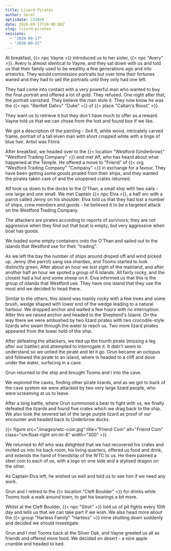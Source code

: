 ```yaml
---
title: Lizard Pirates
author: Seral
aptisdate: 233849
date: 2020-09-17T19:00:00Z
slug: lizard-pirates
sessions:
  - "2020-09-17"
  - "2020-09-22"
---
```


At breakfast, {{< npc Vayne >}} introduced us to her sister, {{< npc "Avery" >}}. Avery is almost identical to Vayne, and they sat down with us and told us that their family used to be wealthy a few generations ago and into artworks. They would commission portraits but over time their fortunes waned and they had to sell the portraits until they only had one left.<!--more-->

They had come into contact with a very powerful man who wanted to buy the final portrait and offered a lot of gold. They refused. One night after that, the portrait vanished.  They believe the man stole it.  They now know he was the {{< npc "Ranfett Dahru" "Duke" >}} of {{< place "Caltan's Roost" >}}.

They want us to retrieve it but they don't have much to offer as a reward. Vayne told us that we can chose from the lost and found box if we like.

We got a description of the painting - 3x4 ft, white wood, intricately carved frame, portrait of a tall elven man with short cropped white with a tinge of blue hair. Artist was Flinra

After breakfast, we headed over to the {{< location "Westford (Underbrow)" "Westford Trading Company" >}} and met Alf, who has heard about what happened at the Temple.  He offered a move to "Friend" of {{< org "Westford Trading Company" "Company" >}} in exchange for a favour.  They have been getting some goods pirated from their ships, and they wanted the pirates taken care of and the unopened crates returned.

Alf took us down to the docks to the O'Than, a small ship with two sails - one large and one small.  We met Captain {{< npc Elva >}}, a half orc with a parrot called Jenny on his shoulder. Elva told us that they had lost a number of ships, crew members and goods - he believed it to be a targeted attack on the Westford Trading Company.

The attackers are pirates according to reports of survivors; they are not aggressive when they find out that boat is empty, but very aggressive when boat has goods.

We loaded some empty containers onto the O'Than and sailed out to the islands that Westford use for their "trading". 

As we left the bay the number of ships around droped off and wind picked up. Jenny (the parrot) sang sea shanties, and Tooms started to look distinctly green. After about an hour we lost sight of the mainland, and after another half an hour we spoted a group of 6 islands.  All fairly rocky, and the closest had a hut and some sheep on it. Elva informed us that this is the group of islands that Westford use. They have one island that they use the most and we decided to head there.

Similar to the others, this island was mainly rocky with a few trees and some brush, wedge shaped with lower end of the wedge leading to a natural harbour. We dropped anchor and waited a few hours with no interruption. After this we raised anchor and headed to the Shepherd's Island. On the way there we were ambushed by two lizard pirates with two crocodile-style lizards who swam through the water to reach us. Two more lizard pirates appeared from the lower hold of the ship.

After defeating the attackers, we tied up the fourth pirate (missing a leg after our battler) and attempted to interrogate it.  It didn't seem to understand so we untied the pirate and let it go. Grun became an octopus and followed the pirate to an island, where is headed to a cliff and dove under the water, surfacing in a cave.

Grun returned to the ship and brought Tooms and I into the cave.

We explored the caves, finding other pirate lizards, and as we got to back of the cave system we were attacked by two very large lizard people, who were screaming at us to leave.

After a long battle, where Grun summoned a bear to fight with us, we finally defeated the lizards and found five crates which we drag back to the ship. We also took the severed tail of the large purple lizard as proof of our encounter and headed back to Underbrow docks.

{{< figure src="/images/wtc-coin.jpg" title="Friend Coin" alt="Friend Coin" class="sm:float-right sm:ml-6" width="300" >}}

We returned to Alf who was delighted that we had recovered his crates and invited us into his back room, his living quarters, offered us food and drink, and extends the hand of friendship of the WTC to us. He them palmed a steel coin to each of us, with a logo on one side and a stylised dragon on the other.

As Captain Elva left, he wished us well and told us to see him if we need any work.

Grun and I retired to the {{< location "Cleft Boulder" >}} for drinks while Tooms took a walk around town, to get his bearings a bit more. 

Whilst at the Cleft Boulder, {{< npc "Strot" >}} told us of pit fights every 10th day and tells us that we can take part if we wish. We also head more about the {{< group "Hartess Family" "Hartess" >}} mine shutting down suddenly and decided we should investigate.

Grun and I met Tooms back at the Silver Oak, and Vayne greeted us all as friends and offered more food. We decided on desert - a nice apple crumble and headed to bed.
